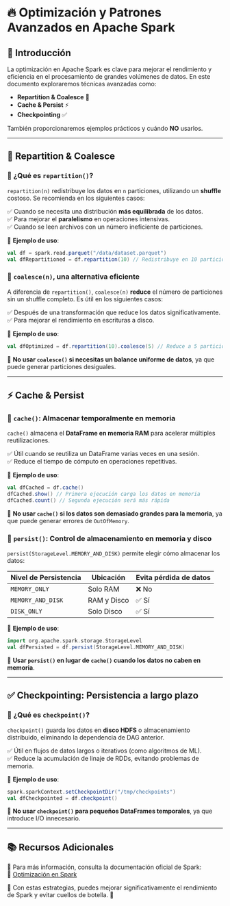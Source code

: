 # 🔥 Optimización y Patrones Avanzados en Apache Spark

## 🚀 Introducción
La optimización en Apache Spark es clave para mejorar el rendimiento y eficiencia en el procesamiento de grandes volúmenes de datos. En este documento exploraremos técnicas avanzadas como:

- **Repartition & Coalesce** 🧩
- **Cache & Persist** ⚡
- **Checkpointing** ✅

También proporcionaremos ejemplos prácticos y cuándo **NO** usarlos. 

---

## 🔄 Repartition & Coalesce

### 📌 ¿Qué es `repartition()`?
`repartition(n)` redistribuye los datos en `n` particiones, utilizando un **shuffle** costoso. Se recomienda en los siguientes casos:

✅ Cuando se necesita una distribución **más equilibrada** de los datos.  
✅ Para mejorar el **paralelismo** en operaciones intensivas.  
✅ Cuando se leen archivos con un número ineficiente de particiones.

🔴 **Ejemplo de uso**:
```scala
val df = spark.read.parquet("/data/dataset.parquet")
val dfRepartitioned = df.repartition(10) // Redistribuye en 10 particiones
```

### 📌 `coalesce(n)`, una alternativa eficiente
A diferencia de `repartition()`, `coalesce(n)` **reduce** el número de particiones sin un shuffle completo. Es útil en los siguientes casos:

✅ Después de una transformación que reduce los datos significativamente.  
✅ Para mejorar el rendimiento en escrituras a disco.  

🔴 **Ejemplo de uso**:
```scala
val dfOptimized = df.repartition(10).coalesce(5) // Reduce a 5 particiones sin shuffle completo
```

🚨 **No usar `coalesce()` si necesitas un balance uniforme de datos**, ya que puede generar particiones desiguales.

---

## ⚡ Cache & Persist

### 📌 `cache()`: Almacenar temporalmente en memoria
`cache()` almacena el **DataFrame en memoria RAM** para acelerar múltiples reutilizaciones.

✅ Útil cuando se reutiliza un DataFrame varias veces en una sesión.  
✅ Reduce el tiempo de cómputo en operaciones repetitivas.  

🔴 **Ejemplo de uso**:
```scala
val dfCached = df.cache()
dfCached.show() // Primera ejecución carga los datos en memoria
dfCached.count() // Segunda ejecución será más rápida
```

🚨 **No usar `cache()` si los datos son demasiado grandes para la memoria**, ya que puede generar errores de `OutOfMemory`.

### 📌 `persist()`: Control de almacenamiento en memoria y disco
`persist(StorageLevel.MEMORY_AND_DISK)` permite elegir cómo almacenar los datos:

| Nivel de Persistencia | Ubicación | Evita pérdida de datos |
|-----------------------|-----------|-----------------------|
| `MEMORY_ONLY`       | Solo RAM  | ❌ No |
| `MEMORY_AND_DISK`   | RAM y Disco | ✅ Sí |
| `DISK_ONLY`         | Solo Disco | ✅ Sí |

🔴 **Ejemplo de uso**:
```scala
import org.apache.spark.storage.StorageLevel
val dfPersisted = df.persist(StorageLevel.MEMORY_AND_DISK)
```

🚨 **Usar `persist()` en lugar de `cache()` cuando los datos no caben en memoria**.

---

## ✅ Checkpointing: Persistencia a largo plazo

### 📌 ¿Qué es `checkpoint()`?
`checkpoint()` guarda los datos en **disco HDFS** o almacenamiento distribuido, eliminando la dependencia de DAG anterior.

✅ Útil en flujos de datos largos o iterativos (como algoritmos de ML).  
✅ Reduce la acumulación de linaje de RDDs, evitando problemas de memoria.  

🔴 **Ejemplo de uso**:
```scala
spark.sparkContext.setCheckpointDir("/tmp/checkpoints")
val dfCheckpointed = df.checkpoint()
```

🚨 **No usar `checkpoint()` para pequeños DataFrames temporales**, ya que introduce I/O innecesario.

---

## 📚 Recursos Adicionales
📖 Para más información, consulta la documentación oficial de Spark:  
🔗 [Optimización en Spark](https://spark.apache.org/docs/latest/tuning.html)  

🎯 Con estas estrategias, puedes mejorar significativamente el rendimiento de Spark y evitar cuellos de botella. 🚀
